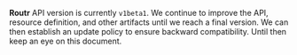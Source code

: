 **Routr** API version is currently `v1beta1`. We continue to improve the API, resource definition, and other artifacts until we reach a final version. We can then establish an update policy to ensure backward compatibility. Until then keep an eye on this document.
